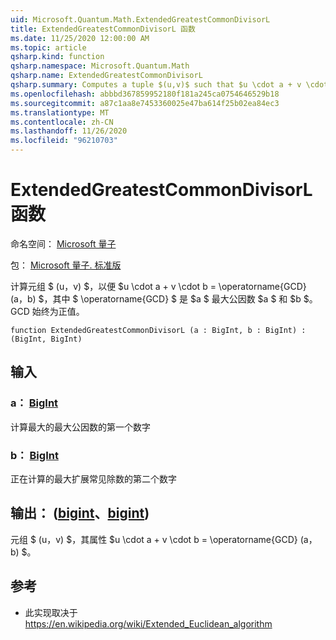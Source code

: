 ```yaml
---
uid: Microsoft.Quantum.Math.ExtendedGreatestCommonDivisorL
title: ExtendedGreatestCommonDivisorL 函数
ms.date: 11/25/2020 12:00:00 AM
ms.topic: article
qsharp.kind: function
qsharp.namespace: Microsoft.Quantum.Math
qsharp.name: ExtendedGreatestCommonDivisorL
qsharp.summary: Computes a tuple $(u,v)$ such that $u \cdot a + v \cdot b = \operatorname{GCD}(a, b)$, where $\operatorname{GCD}$ is $a$ greatest common divisor of $a$ and $b$. The GCD is always positive.
ms.openlocfilehash: abbbd367859952180f181a245ca0754646529b18
ms.sourcegitcommit: a87c1aa8e7453360025e47ba614f25b02ea84ec3
ms.translationtype: MT
ms.contentlocale: zh-CN
ms.lasthandoff: 11/26/2020
ms.locfileid: "96210703"
---
```

# <a name="extendedgreatestcommondivisorl-function"></a>ExtendedGreatestCommonDivisorL 函数

命名空间： [Microsoft 量子](xref:Microsoft.Quantum.Math)

包： [Microsoft 量子. 标准版](https://nuget.org/packages/Microsoft.Quantum.Standard)


计算元组 $ (u，v) $，以便 $u \cdot a + v \cdot b = \operatorname{GCD} (a，b) $，其中 $ \operatorname{GCD} $ 是 $a $ 最大公因数 $a $ 和 $b $。 GCD 始终为正值。

```qsharp
function ExtendedGreatestCommonDivisorL (a : BigInt, b : BigInt) : (BigInt, BigInt)
```


## <a name="input"></a>输入

### <a name="a--bigint"></a>a： [BigInt](xref:microsoft.quantum.lang-ref.bigint)

计算最大的最大公因数的第一个数字


### <a name="b--bigint"></a>b： [BigInt](xref:microsoft.quantum.lang-ref.bigint)

正在计算的最大扩展常见除数的第二个数字



## <a name="output--bigintbigint"></a>输出： ([bigint](xref:microsoft.quantum.lang-ref.bigint)、[bigint](xref:microsoft.quantum.lang-ref.bigint)) 

元组 $ (u，v) $，其属性 $u \cdot a + v \cdot b = \operatorname{GCD} (a，b) $。

## <a name="references"></a>参考

- 此实现取决于 https://en.wikipedia.org/wiki/Extended_Euclidean_algorithm